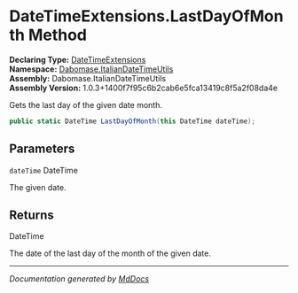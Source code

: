 ﻿<!--  
  <auto-generated>   
    The contents of this file were generated by a tool.  
    Changes to this file may be list if the file is regenerated  
  </auto-generated>   
-->

# DateTimeExtensions.LastDayOfMonth Method

**Declaring Type:** [DateTimeExtensions](../index.md)  
**Namespace:** [Dabomase.ItalianDateTimeUtils](../../index.md)  
**Assembly:** Dabomase.ItalianDateTimeUtils  
**Assembly Version:** 1.0.3+1400f7f95c6b2cab6e5fca13419c8f5a2f08da4e

Gets the last day of the given date month.

```csharp
public static DateTime LastDayOfMonth(this DateTime dateTime);
```

## Parameters

`dateTime`  DateTime

The given date.

## Returns

DateTime

The date of the last day of the month of the given date.

___

*Documentation generated by [MdDocs](https://github.com/ap0llo/mddocs)*
